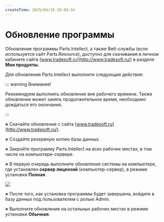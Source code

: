 ```yaml
---
createTime: 2025/04/18 19:04:34
---
```

# Обновление программы

Обновление программы Parts.Intellect, а также Веб-службы (если используется сайт Parts.Resource), доступно для скачивания в личном кабинете сайта [www.tradesoft.ru](http://www.tradesoft.ru/) в разделе **Мои продукты**.

Для обновления Parts.Intellect выполните следующие действия:

::: warning Внимание!

Рекомендуем выполнять обновление вне рабочего времени. Также обновление может занять продолжительное время, необходимо дождаться его окончания.

:::

**»** Скачайте обновление с сайта [www.tradesoft.ru](http://www.tradesoft.ru/).

**»** Создайте резервную копию базы данных.

**»** Закройте программу Parts.Intellect на всех рабочих местах, в том числе на компьютере-сервере.

**»** В первую очередь выполните обновление системы на компьютере, где установлен **сервер лицензий** (компьютер-сервер), в режиме установки **Полная**.

![](../../assets/guide/Aspose.Words.6f13226c-9016-4dda-be57-653ed66d987a.030.png)

**»** После того, как установка программы будет завершена, войдите в базу данных под пользователем с ролью Admin.

**»** Выполните обновление на остальных рабочих местах в режиме установки **Обычная**.